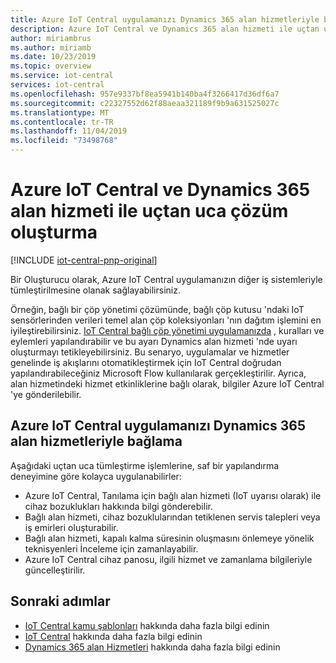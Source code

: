 ```yaml
---
title: Azure IoT Central uygulamanızı Dynamics 365 alan hizmetleriyle bağlama | Microsoft Docs
description: Azure IoT Central ve Dynamics 365 alan hizmeti ile uçtan uca bir çözüm oluşturmayı öğrenin
author: miriambrus
ms.author: miriamb
ms.date: 10/23/2019
ms.topic: overview
ms.service: iot-central
services: iot-central
ms.openlocfilehash: 957e9337bf8ea5941b140ba4f3266417d36df6a7
ms.sourcegitcommit: c22327552d62f88aeaa321189f9b9a631525027c
ms.translationtype: MT
ms.contentlocale: tr-TR
ms.lasthandoff: 11/04/2019
ms.locfileid: "73498768"
---
```

# <a name="build-end-to-end-solution-with-azure-iot-central-and-dynamics-365-field-service"></a>Azure IoT Central ve Dynamics 365 alan hizmeti ile uçtan uca çözüm oluşturma 

[!INCLUDE [iot-central-pnp-original](../../../includes/iot-central-pnp-original-note.md)]

Bir Oluşturucu olarak, Azure IoT Central uygulamanızın diğer iş sistemleriyle tümleştirilmesine olanak sağlayabilirsiniz. 


Örneğin, bağlı bir çöp yönetimi çözümünde, bağlı çöp kutusu 'ndaki IoT sensörlerinden verileri temel alan çöp koleksiyonları 'nın dağıtım işlemini en iyileştirebilirsiniz. [IoT Central bağlı çöp yönetimi uygulamanızda](./tutorial-connected-waste-management.md) , kuralları ve eylemleri yapılandırabilir ve bu ayarı Dynamics alan hizmeti 'nde uyarı oluşturmayı tetikleyebilirsiniz. Bu senaryo, uygulamalar ve hizmetler genelinde iş akışlarını otomatikleştirmek için IoT Central doğrudan yapılandırabileceğiniz Microsoft Flow kullanılarak gerçekleştirilir. Ayrıca, alan hizmetindeki hizmet etkinliklerine bağlı olarak, bilgiler Azure IoT Central 'ye gönderilebilir. 

## <a name="how-to-connect-your-azure-iot-central-application-with-dynamics-365-field-services"></a>Azure IoT Central uygulamanızı Dynamics 365 alan hizmetleriyle bağlama 

Aşağıdaki uçtan uca tümleştirme işlemlerine, saf bir yapılandırma deneyimine göre kolayca uygulanabilirler:
* Azure IoT Central, Tanılama için bağlı alan hizmeti (IoT uyarısı olarak) ile cihaz bozuklukları hakkında bilgi gönderebilir.
* Bağlı alan hizmeti, cihaz bozuklularından tetiklenen servis talepleri veya iş emirleri oluşturabilir.
* Bağlı alan hizmeti, kapalı kalma süresinin oluşmasını önlemeye yönelik teknisyenleri İnceleme için zamanlayabilir.
* Azure IoT Central cihaz panosu, ilgili hizmet ve zamanlama bilgileriyle güncelleştirilir.


## <a name="next-steps"></a>Sonraki adımlar
* [IoT Central kamu şablonları](./overview-iot-central-government.md) hakkında daha fazla bilgi edinin
* [IoT Central](https://docs.microsoft.com/azure/iot-central/core/overview-iot-central) hakkında daha fazla bilgi edinin
* [Dynamics 365 alan Hizmetleri](https://docs.microsoft.com/dynamics365/field-service/cfs-iot-overview) hakkında daha fazla bilgi edinin
